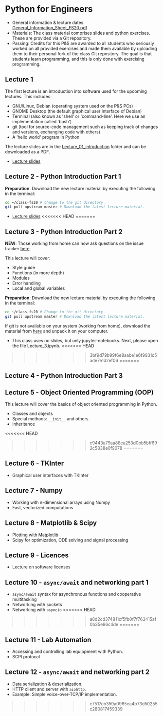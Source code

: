 # Python for Engineers

* General information & lecture dates: [General_Information_Sheet_FS20.pdf](./General_Information_Sheet_FS20.pdf)
* Materials: The class material comprises slides and python exercises. These are provided via a Git repository.
* Passing: Credits for this P&S are awarded to all students who seriously worked on all provided exercises and made them available by uploading them to their personal fork of the class Git repository. The goal is that students learn programming, and this is only done with exercising programming.

## Lecture 1
The first lecture is an introduction into software used for the upcoming lectures. This includes:

* GNU/Linux, Debian (operating system used on the P&S PCs)
* GNOME Desktop (the default graphical user interface of Debian)
* Terminal (also known as 'shell' or 'command-line'. Here we use an implementation called 'bash')
* git (tool for source-code management such as keeping track of changes and versions, exchanging code with others)
* A 'hello world' program in Python

The lecture slides are in the [Lecture_01_introduction](./Lecture_01_introduction) folder and can be downloaded as a PDF.

* [Lecture slides](./Lecture_01_introduction/Python_for_engineers_lecture_01_2020_02_25.pdf)


## Lecture 2 - Python Introduction Part 1

**Preparation**: Download the new lecture material by executing the following in the terminal:

```bash
cd ~/class-fs20 # Change to the git directory.
git pull upstream master # Download the latest lecture material.
```

* [Lecture slides](./Lecture_02_types_conditionals/Python_for_engineers_lecture_02_2020_03_03.pdf)
<<<<<<< HEAD
=======

## Lecture 3 - Python Introduction Part 2

**NEW**: Those working from home can now ask questions on the issue tracker [here](https://git.ee.ethz.ch/python-for-engineers/class-fs20-forum/issues).

This lecture will cover:

* Style guide
* Functions (in more depth) 
* Modules
* Error handling
* Local and global variables


**Preparation**: Download the new lecture material by executing the following in the terminal:

```bash
cd ~/class-fs20 # Change to the git directory.
git pull upstream master # Download the latest lecture material.
```

If git is not available on your system (working from home), download the material from [here](https://git.ee.ethz.ch/python-for-engineers/class-fs20/-/archive/master/class-fs20-master.zip) and unpack it on your computer.

* This class uses no slides, but only jupyter-notebooks. Next, please open the file Lecture_3.ipynb.
<<<<<<< HEAD
>>>>>>> 3bf9d79b99f6e8aabe1e6f9931c5ade7e1d2ef06
=======

## Lecture 4 - Python Introduction Part 3

## Lecture 5 - Object Oriented Programming (OOP)

This lecture will cover the basics of object oriented programming in Python.

* Classes and objects
* Special methods: `__init__` and others.
* Inheritance

<<<<<<< HEAD
>>>>>>> c9443a79aa88ea253d0bb5bff692c5838e0f9078
=======
## Lecture 6 - TKInter

* Graphical user interfaces with TKInter

## Lecture 7 - Numpy

* Working with n-dimensional arrays using Numpy
* Fast, vectorized computations

## Lecture 8 - Matplotlib & Scipy

* Plotting with Matplotlib
* Scipy for optimization, ODE solving and signal processing

## Lecture 9 - Licences

* Lecture on software licenses

## Lecture 10 - `async/await` and networking part 1

* `async/await` syntax for asynchronous functions and cooperative multitasking
* Networking with sockets
* Networking with `asyncio`
<<<<<<< HEAD
>>>>>>> a8d2cd374811cf5fb0f7f763415af0b35e96c4de
=======

## Lecture 11 - Lab Automation

* Accessing and controlling lab equippment with Python.
* SCPI protocol

## Lecture 12 - `async/await` and networking part 2

* Data serialization & deserialization.
* HTTP client and server with `aiohttp`.
* Example: Simple voice-over-TCP/IP implementation.
>>>>>>> c7517cb359a0985ea4b73d50255c280817459339
